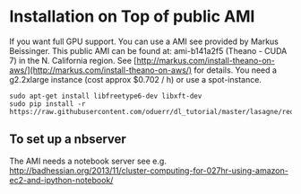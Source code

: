 # Installation on Top of public AMI

If you want full GPU support. You can use a AMI see provided by Markus Beissinger. This public AMI can be found at: ami-b141a2f5 (Theano - CUDA 7) in the N. California region. See [http://markus.com/install-theano-on-aws/](http://markus.com/install-theano-on-aws/) for details. You need a g2.2xlarge instance (cost approx $0.702 / h) or use a spot-instance.

```
sudo apt-get install libfreetype6-dev libxft-dev 
sudo pip install -r https://raw.githubusercontent.com/oduerr/dl_tutorial/master/lasagne/requirements.txt
```

## To set up a nbserver 
The AMI needs a notebook server see e.g. 
http://badhessian.org/2013/11/cluster-computing-for-027hr-using-amazon-ec2-and-ipython-notebook/





